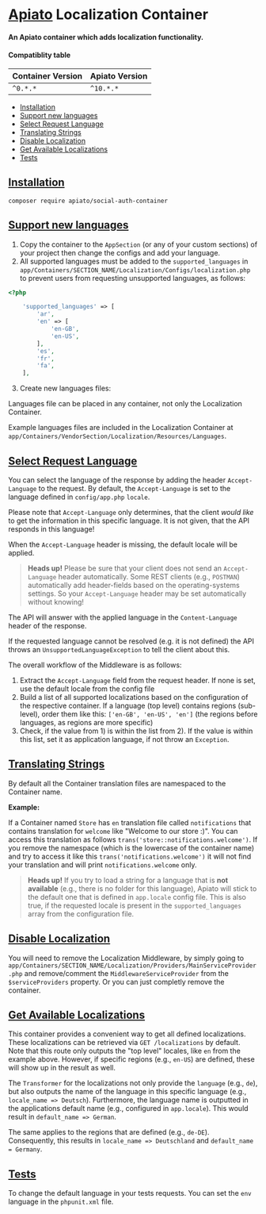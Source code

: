 # [Apiato](https://github.com/apiato/apiato) Localization Container

#### An Apiato container which adds localization functionality.

#### Compatiblity table

| Container Version  | Apiato Version|
| -------------------|---------------|
| `^0.*.*`           | `^10.*.*`     |

- [Installation](#installation)
- [Support new languages](#support-new-languages)
- [Select Request Language](#select-request-language)
- [Translating Strings](#translating-strings)
- [Disable Localization](#disable-localization)
- [Get Available Localizations](#get-available-localizations)
- [Tests](#tests)

## [Installation](#installation)

```
composer require apiato/social-auth-container
```

## [Support new languages](#support-new-languages)

1. Copy the container to the `AppSection` (or any of your custom sections) of your project then change the configs and add your language.
2. All supported languages must be added to the `supported_languages` in `app/Containers/SECTION_NAME/Localization/Configs/localization.php` 
to prevent users from requesting unsupported languages, as follows:

```php
<?php

    'supported_languages' => [
        'ar',
        'en' => [
            'en-GB',
            'en-US',
        ],
        'es',
        'fr',
        'fa',
    ],
```

3. Create new languages files:

Languages file can be placed in any container, not only the Localization Container.

Example languages files are included in the Localization Container at `app/Containers/VendorSection/Localization/Resources/Languages`.

## [Select Request Language](#select-request-language)

You can select the language of the response by adding the header `Accept-Language` to the request. By default, the 
`Accept-Language` is set to the language defined in `config/app.php` `locale`. 

Please note that `Accept-Language` only determines, that the client _would like_ to get the information in this specific
language. It is not given, that the API responds in this language!

When the `Accept-Language` header is missing, the default locale will be applied.

> **Heads up!**
> Please be sure that your client does not send an `Accept-Language` header automatically. Some REST clients 
(e.g., `POSTMAN`) automatically add header-fields based on the operating-systems settings. So your `Accept-Language` header
may be set automatically without knowing!

The API will answer with the applied language in the `Content-Language` header of the response.

If the requested language cannot be resolved (e.g. it is not defined) the API throws an `UnsupportedLanguageException` to tell 
the client about this.

The overall workflow of the Middleware is as follows:
1) Extract the `Accept-Language` field from the request header. If none is set, use the default locale from the config file
2) Build a list of all supported localizations based on the configuration of the respective container. If a language 
(top level) contains regions (sub-level), order them like this: `['en-GB', 'en-US', 'en']` (the regions before languages, 
as regions are more specific)
3) Check, if the value from 1) is within the list from 2). If the value is within this list, set it as application language, 
if not throw an `Exception`.

## [Translating Strings](#translating-strings)

By default all the Container translation files are namespaced to the Container name.

**Example:**

If a Container named `Store` has `en` translation file called `notifications` that contains translation for `welcome` 
like "Welcome to our store :)". You can access this translation as follows `trans('store::notifications.welcome')`. If 
you remove the namespace (which is the lowercase of the container name) and try to access it like this 
`trans('notifications.welcome')` it will not find your translation and will print `notifications.welcome` only.

> **Heads up!**
> If you try to load a string for a language that is **not available** (e.g., there is no folder for this language), Apiato 
will stick to the default one that is defined in `app.locale` config file. This is also true, if the requested locale 
is present in the `supported_languages` array from the configuration file.

## [Disable Localization](#disable-localization)

You will need to remove the Localization Middleware, by simply going to `app/Containers/SECTION_NAME/Localization/Providers/MainServiceProvider.php` 
and remove/comment the `MiddlewareServiceProvider` from the `$serviceProviders` property. Or you can just completly remove the container. 

## [Get Available Localizations](#get-available-localizations)

This container provides a convenient way to get all defined localizations. These localizations can be retrieved via `GET /localizations` 
by default. Note that this route only outputs the "top level" locales, like `en` from the example above. However, if 
specific regions (e.g., `en-US`) are defined, these will show up in the result as well.

The `Transformer` for the localizations not only provide the `language` (e.g., `de`), but also outputs the name of the 
language in this specific language (e.g., `locale_name => Deutsch`). Furthermore, the language name is outputted in the 
applications default name (e.g., configured in `app.locale`). This would result in `default_name => German`.
 
The same applies to the regions that are defined (e.g., `de-DE`). Consequently, this results in `locale_name => Deutschland` 
and `default_name = Germany`.

## [Tests](#tests)

To change the default language in your tests requests. You can set the `env` language in the `phpunit.xml` file.
